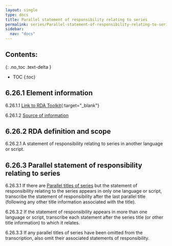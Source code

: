 ```yaml
---
layout: single
type: docs
title: Parallel statement of responsibility relating to series
permalink: series/Parallel-statement-of-responsibility-relating-to-series/
sidebar:
  nav: "docs"
---
```


## Contents:
{: .no_toc .text-delta }

- TOC
{:toc}

## 6.26.1 Element information

<a name="6.26.1.1">6.26.1.1</a> [Link to RDA Toolkit](https://beta.rdatoolkit.org/en-US_ala-cc4dfafb-b41b-339d-85ea-17cebe940dff){:target="_blank"}

<a name="6.26.1.2">6.26.1.2</a> [Source of information](/DCRMR/series/)

## 6.26.2 RDA definition and scope

<a name="6.26.2.1">6.26.2.1</a> A statement of responsibility relating to series in another language or script.

## 6.26.3 Parallel statement of responsibility relating to series

<a name="6.26.3.1">6.26.3.1</a> If there are [Parallel titles of series](/DCRMR/series/Parallel-title-of-series/) but the statement of responsibility relating to the series appears in only one language or script, transcribe the statement of responsibility after the last parallel title (following any other title information associated with the title). 

<a name="6.26.3.2">6.26.3.2</a> If the statement of responsibility appears in more than one language or script, transcribe each statement after the series title (or other title information) to which it relates.

<a name="6.26.3.3">6.26.3.3</a> If any parallel titles of series have been omitted from the transcription, also omit their associated statements of responsibility.

